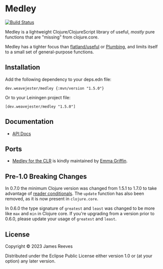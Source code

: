 # Medley

[![Build Status](https://travis-ci.org/weavejester/medley.svg?branch=master)](https://travis-ci.org/weavejester/medley)

Medley is a lightweight Clojure/ClojureScript library of useful,
*mostly* pure functions that are "missing" from clojure.core.

Medley has a tighter focus than [flatland/useful][] or [Plumbing][],
and limits itself to a small set of general-purpose functions.

[flatland/useful]: https://github.com/flatland/useful
[plumbing]:        https://github.com/plumatic/plumbing

## Installation

Add the following dependency to your deps.edn file:

    dev.weavejester/medley {:mvn/version "1.5.0"}

Or to your Leiningen project file:

    [dev.weavejester/medley "1.5.0"]

## Documentation

* [API Docs](http://weavejester.github.io/medley/medley.core.html)

## Ports

* [Medley for the CLR](https://github.com/E-A-Griffin/medley) is kindly
maintained by [Emma Griffin](https://github.com/E-A-Griffin).

## Pre-1.0 Breaking Changes

In 0.7.0 the minimum Clojure version was changed from 1.5.1 to 1.7.0
to take advantage of [reader conditionals][]. The `update` function
has also been removed, as it is now present in `clojure.core`.

In 0.6.0 the type signature of `greatest` and `least` was changed to
be more like `max` and `min` in Clojure core. If you're upgrading from
a version prior to 0.6.0, please update your usage of `greatest` and
`least`.

[reader conditionals]: http://dev.clojure.org/display/design/Reader+Conditionals

## License

Copyright © 2023 James Reeves

Distributed under the Eclipse Public License either version 1.0 or (at
your option) any later version.

